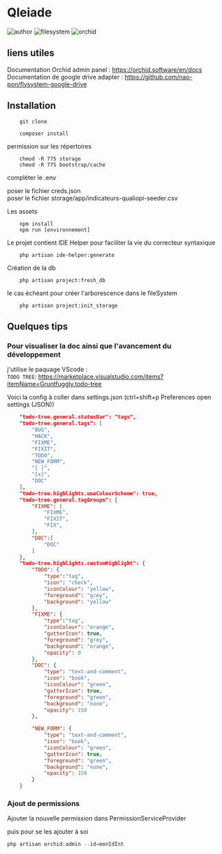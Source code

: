 # Qleiade

![author](https://img.shields.io/badge/Author-Claude%20Agier-blue)
![filesystem](https://img.shields.io/badge/Filesystem-google%20drive-blueviolet)
![orchid](https://img.shields.io/badge/Orchid--Platform-V.11.0.1-green)

## liens utiles

Documentation Orchid admin panel : https://orchid.software/en/docs  
Documentation de google drive adapter : https://github.com/nao-pon/flysystem-google-drive  

## Installation

```Shell
    git clone
```

```Shell
    composer install  
```
permission sur les répertoires

```Shell
    chmod -R 775 storage
    chmod -R 775 bootstrap/cache
``` 

compléter le .env  

poser le fichier creds.json  
poser le fichier storage/app/indicateurs-qualiopi-seeder.csv  

Les assets
```Shell
    npm install
    npm run [environnement]
```

Le projet contient IDE Helper pour faciliter la vie du correcteur syntaxique

```Shell
    php artisan ide-helper:generate
```

Création de la db
```Shell
    php artisan project:fresh_db
```
le cas échéant pour créer l'arborescence dans le fileSystem
```Shell
    php artisan project:init_storage
```
## Quelques tips

### Pour visualiser la doc ainsi que l'avancement du développement

j'utilise le paquage VScode :  
``TODO TREE``: https://marketplace.visualstudio.com/items?itemName=Gruntfuggly.todo-tree

Voici la config à coller dans settings.json (ctrl+shift+p Preferences open settings (JSON))

```json
    "todo-tree.general.statusBar": "tags",
    "todo-tree.general.tags": [
        "BUG",
        "HACK",
        "FIXME",
        "FIXIT",
        "TODO",
        "NEW_FORM",
        "[ ]",
        "[x]",
        "DOC"
    ],
    "todo-tree.highlights.useColourScheme": true,
    "todo-tree.general.tagGroups": {
        "FIXME": [
            "FIXME",
            "FIXIT",
            "FIX",
        ],
        "DOC":[
            "DOC"
        ]
    },
    "todo-tree.highlights.customHighlight": {
        "TODO": {
            "type":"tag",
            "icon": "check",
            "iconColour": "yellow",
            "foreground": "grey",
            "background": "yellow"
        },
        "FIXME": {
            "type":"tag",
            "iconColour": "orange",
            "gutterIcon": true,
            "foreground": "grey",
            "background": "orange",
            "opacity": 0
        },
        "DOC": {
            "type": "text-and-comment",
            "icon": "book",
            "iconColour": "green",
            "gutterIcon": true,
            "foreground": "green",
            "background": "none",
            "opacity": 150
        },

        "NEW_FORM": {
            "type": "text-and-comment",
            "icon": "book",
            "iconColour": "green",
            "gutterIcon": true,
            "foreground": "green",
            "background": "none",
            "opacity": 150
        }
    }
```

### Ajout de permissions

Ajouter la nouvelle permission dans PermissionServiceProvider  
  
puis pour se les ajouter à soi
```php
php artisan orchid:admin --id=monIdInt
